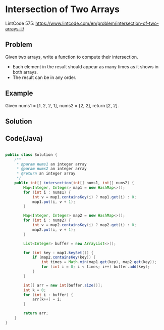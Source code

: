 Intersection of Two Arrays 
==========================

LintCode 575: https://www.lintcode.com/en/problem/intersection-of-two-arrays-ii/

Problem
-------

Given two arrays, write a function to compute their intersection.


- Each element in the result should appear as many times as it shows in both arrays.
- The result can be in any order.



Example
-------

Given nums1 = [1, 2, 2, 1], nums2 = [2, 2], return [2, 2].

Solution
--------


Code(Java)
----------

```java

public class Solution {
    /**
     * @param nums1 an integer array
     * @param nums2 an integer array
     * @return an integer array
     */
    public int[] intersection(int[] nums1, int[] nums2) {
        Map<Integer, Integer> map1 = new HashMap<>();
        for (int i : nums1) {
            int v = map1.containsKey(i) ? map1.get(i) : 0;
            map1.put(i, v + 1);
        }

        Map<Integer, Integer> map2 = new HashMap<>();
        for (int i : nums2) {
            int v = map2.containsKey(i) ? map2.get(i) : 0;
            map2.put(i, v + 1);
        }

        List<Integer> buffer = new ArrayList<>();

        for (int key : map1.keySet()) {
            if (map2.containsKey(key)) {
                int times = Math.min(map1.get(key), map2.get(key));
                for (int i = 0; i < times; i++) buffer.add(key);
            }
        }

        int[] arr = new int[buffer.size()];
        int k = 0;
        for (int i : buffer) {
            arr[k++] = i;
        }

        return arr;
    }
}

```